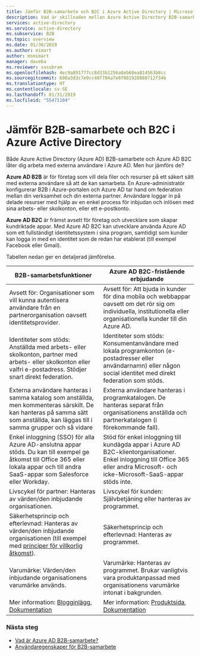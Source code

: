 ```yaml
---
title: Jämför B2B-samarbete och B2C i Azure Active Directory | Microsoft Docs
description: Vad är skillnaden mellan Azure Active Directory B2B-samarbete och Azure AD B2C?
services: active-directory
ms.service: active-directory
ms.subservice: B2B
ms.topic: overview
ms.date: 01/30/2019
ms.author: mimart
author: msmimart
manager: daveba
ms.reviewer: sasubram
ms.openlocfilehash: 4ec9a891777cc8d33b1256a8eb68ea814563b8cc
ms.sourcegitcommit: 698a3d3c7e0cc48f784a7e8f081928888712f34b
ms.translationtype: HT
ms.contentlocale: sv-SE
ms.lasthandoff: 01/31/2019
ms.locfileid: "55471104"
---
```

# <a name="compare-b2b-collaboration-and-b2c-in-azure-active-directory"></a>Jämför B2B-samarbete och B2C i Azure Active Directory

Både Azure Active Directory (Azure AD) B2B-samarbete och Azure AD B2C låter dig arbeta med externa användare i Azure AD. Men hur jämförs de?

**Azure AD B2B** är för företag som vill dela filer och resurser på ett säkert sätt med externa användare så att de kan samarbeta. En Azure-administratör konfigurerar B2B i Azure-portalen och Azure AD tar hand om federation mellan din verksamhet och din externa partner. Användare loggar in på delade resurser med hjälp av en enkel process för inbjudan och inlösen med sina arbets- eller skolkonton, eller ett e-postkonto.
 
**Azure AD B2C** är främst avsett för företag och utvecklare som skapar kundriktade appar. Med Azure AD B2C kan utvecklare använda Azure AD som ett fullständigt identitetssystem i sina program, samtidigt som kunder kan logga in med en identitet som de redan har etablerat (till exempel Facebook eller Gmail).

Tabellen nedan ger en detaljerad jämförelse.


B2B-samarbetsfunktioner |     Azure AD B2C-fristående erbjudande
-------- | --------
Avsett för: Organisationer som vill kunna autentisera användare från en partnerorganisation oavsett identitetsprovider. | Avsett för: Att bjuda in kunder för dina mobila och webbappar oavsett om det rör sig om individuella, institutionella eller organisationella kunder till din Azure AD.
Identiteter som stöds: Anställda med arbets- eller skolkonton, partner med arbets- eller skolkonton eller valfri e-postadress. Stödjer snart direkt federation.  | Identiteter som stöds: Konsumentanvändare med lokala programkonton (e-postadresser eller användarnamn) eller någon social identitet med direkt federation som stöds.
Externa användare hanteras i samma katalog som anställda, men kommenteras särskilt. De kan hanteras på samma sätt som anställda, kan läggas till i samma grupper och så vidare  | Externa användare hanteras i programkatalogen. De hanteras separat från organisationens anställda och partnerkatalogen (i förekommande fall).
Enkel inloggning (SSO) för alla Azure AD-anslutna appar stöds. Du kan till exempel ge åtkomst till Office 365 eller lokala appar och till andra SaaS-appar som Salesforce eller Workday.  |  Stöd för enkel inloggning till kundägda appar i Azure AD B2C-klientorganisationer. Enkel inloggning till Office 365 eller andra Microsoft- och icke-Microsoft-SaaS-appar stöds inte.
Livscykel för partner: Hanteras av värden/den inbjudande organisationen.  | Livscykel för kunden: Självbetjäning eller hanteras av programmet.
Säkerhetsprincip och efterlevnad: Hanteras av värden/den inbjudande organisationen (till exempel med [principer för villkorlig åtkomst](https://docs.microsoft.com/azure/active-directory/b2b/conditional-access)).  | Säkerhetsprincip och efterlevnad: Hanteras av programmet.
Varumärke: Värden/den inbjudande organisationens varumärke används.  |    Varumärke: Hanteras av programmet. Brukar vanligtvis vara produktanpassad med organisationens varumärke intonat i bakgrunden.
Mer information: [Blogginlägg](https://blogs.technet.microsoft.com/enterprisemobility/2017/02/01/azure-ad-b2b-new-updates-make-cross-business-collab-easy/), [Dokumentation](what-is-b2b.md)  | Mer information: [Produktsida](https://azure.microsoft.com/services/active-directory-b2c/), [Dokumentation](https://docs.microsoft.com/azure/active-directory-b2c/)


### <a name="next-steps"></a>Nästa steg

- [Vad är Azure AD B2B-samarbete?](what-is-b2b.md)
- [Användaregenskaper för B2B-samarbete](user-properties.md)

